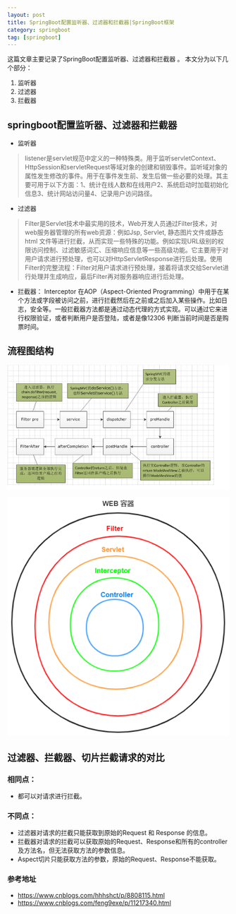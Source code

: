 ```yaml
---
layout: post
title: SpringBoot配置监听器、过滤器和拦截器|SpringBoot框架
category: springboot
tag: [springboot]
---
```


这篇文章主要记录了SpringBoot配置监听器、过滤器和拦截器 。
本文分为以下几个部分：
1. 监听器
2. 过滤器
3. 拦截器


## springboot配置监听器、过滤器和拦截器

- 监听器
>listener是servlet规范中定义的一种特殊类。用于监听servletContext、HttpSession和servletRequest等域对象的创建和销毁事件。监听域对象的属性发生修改的事件。用于在事件发生前、发生后做一些必要的处理。其主要可用于以下方面：1、统计在线人数和在线用户2、系统启动时加载初始化信息3、统计网站访问量4、记录用户访问路径。

- 过滤器
> Filter是Servlet技术中最实用的技术，Web开发人员通过Filter技术，对web服务器管理的所有web资源：例如Jsp, Servlet, 静态图片文件或静态 html 文件等进行拦截，从而实现一些特殊的功能。例如实现URL级别的权限访问控制、过滤敏感词汇、压缩响应信息等一些高级功能。它主要用于对用户请求进行预处理，也可以对HttpServletResponse进行后处理。使用Filter的完整流程：Filter对用户请求进行预处理，接着将请求交给Servlet进行处理并生成响应，最后Filter再对服务器响应进行后处理。

- 拦截器：
Interceptor 在AOP（Aspect-Oriented Programming）中用于在某个方法或字段被访问之前，进行拦截然后在之前或之后加入某些操作。比如日志，安全等。一般拦截器方法都是通过动态代理的方式实现。可以通过它来进行权限验证，或者判断用户是否登陆，或者是像12306 判断当前时间是否是购票时间。

## 流程图结构
![structure](https://github.com/tangyibo/tangyibo.github.io/blob/master/_posts/imgs/1090617-20180515204018593-1889287518.png?raw=true)

![structure](https://github.com/tangyibo/tangyibo.github.io/blob/master/_posts/imgs/03c84353cbcfc57dddf7714cba62cfed662.jpg?raw=true)

## 过滤器、拦截器、切片拦截请求的对比

### 相同点： 
- 都可以对请求进行拦截。

### 不同点：
- 过滤器对请求的拦截只能获取到原始的Request 和 Response 的信息。
- 拦截器对请求的拦截可以获取原始的Request、Response和所有的controller及方法名，但无法获取方法的参数信息。
- Aspect切片只能获取方法的参数，原始的Request、Response不能获取。

### 参考地址
- https://www.cnblogs.com/hhhshct/p/8808115.html
- https://www.cnblogs.com/feng9exe/p/11217340.html
